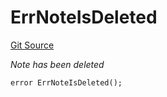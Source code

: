 # ErrNoteIsDeleted
[Git Source](https://github.com/Crossbell-Box/Crossbell-Contracts/blob/d7461dc986f92c02778fae6c468f62f2db6d2f91/contracts/libraries/Error.sol)

*Note has been deleted*


```solidity
error ErrNoteIsDeleted();
```

